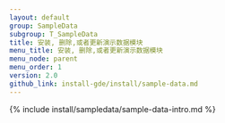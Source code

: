 ```yaml
---
layout: default 
group: SampleData
subgroup: T_SampleData
title: 安装, 删除,或者更新演示数据模块
menu_title: 安装, 删除,或者更新演示数据模块
menu_node: parent
menu_order: 1 
version: 2.0
github_link: install-gde/install/sample-data.md
--- 
```


{% include install/sampledata/sample-data-intro.md %}
